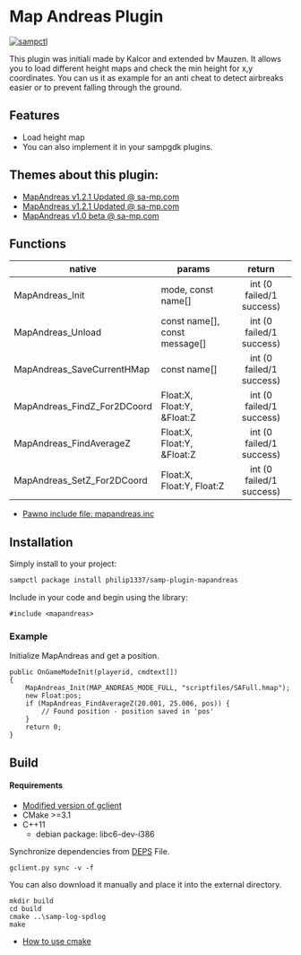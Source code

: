 # Map Andreas Plugin  #

[![sampctl](https://img.shields.io/badge/sampctl-samp--plugin--mapandreas-2f2f2f.svg?style=for-the-badge)](https://github.com/philip1337/samp-plugin-mapandreas)

This plugin was initiali made by Kalcor and extended bv Mauzen.
It allows you to load different height maps and check the min height for x,y coordinates.
You can us it as example for an anti cheat to detect airbreaks easier or to prevent falling through the ground.

## Features
- Load height map
- You can also implement it in your sampgdk plugins.

## Themes about this plugin:
- [MapAndreas v1.2.1 Updated @ sa-mp.com](http://forum.sa-mp.com/showthread.php?t=275492)
- [MapAndreas v1.2.1 Updated @ sa-mp.com](http://forum.sa-mp.com/showpost.php?p=3130004&postcount=153)
- [MapAndreas v1.0 beta @ sa-mp.com](http://forum.sa-mp.com/showthread.php?t=120013)

## Functions
|native|params|return|
|-------|-------|:-----:|
|MapAndreas_Init|mode, const name[]|int (0 failed/1 success)|
|MapAndreas_Unload|const name[], const message[]|int (0 failed/1 success)|
|MapAndreas_SaveCurrentHMap|const name[]|int (0 failed/1 success)|
|MapAndreas_FindZ_For2DCoord|Float:X, Float:Y, &Float:Z|int (0 failed/1 success)|
|MapAndreas_FindAverageZ|Float:X, Float:Y, &Float:Z|int (0 failed/1 success)|
|MapAndreas_SetZ_For2DCoord|Float:X, Float:Y, Float:Z|int (0 failed/1 success)|

- [Pawno include file: mapandreas.inc](include/mapandreas.inc)

## Installation

Simply install to your project:

```bash
sampctl package install philip1337/samp-plugin-mapandreas
```

Include in your code and begin using the library:

```pawn
#include <mapandreas>
```

### Example
Initialize MapAndreas and get a position.

    public OnGameModeInit(playerid, cmdtext[])
    {
        MapAndreas_Init(MAP_ANDREAS_MODE_FULL, "scriptfiles/SAFull.hmap");
        new Float:pos;
        if (MapAndreas_FindAverageZ(20.001, 25.006, pos)) {
            // Found position - position saved in 'pos'
        }
        return 0;
    }
    
    
## Build
#### Requirements
- [Modified version of gclient](https://github.com/timniederhausen/gclient)
- CMake >=3.1
- C++11
  - debian package: libc6-dev-i386

Synchronize dependencies from [DEPS](DEPS) File.

    gclient.py sync -v -f

You can also download it manually and place it into the external directory.

    mkdir build
    cd build
    cmake ..\samp-log-spdlog
    make

- [How to use cmake](https://github.com/bast/cmake-example)